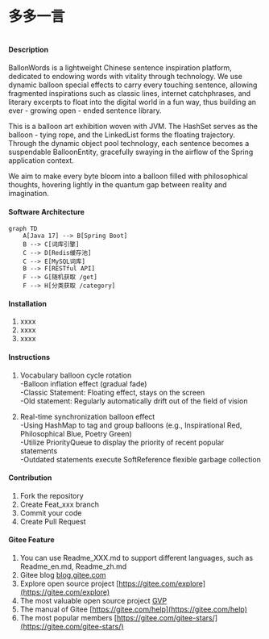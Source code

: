 # 多多一言
#


#### Description
BallonWords is a lightweight Chinese sentence inspiration platform, dedicated to endowing words with vitality through technology. We use dynamic balloon special effects to carry every touching sentence, allowing fragmented inspirations such as classic lines, internet catchphrases, and literary excerpts to float into the digital world in a fun way, thus building an ever - growing open - ended sentence library.

This is a balloon art exhibition woven with JVM. The HashSet serves as the balloon - tying rope, and the LinkedList forms the floating trajectory. Through the dynamic object pool technology, each sentence becomes a suspendable BalloonEntity, gracefully swaying in the airflow of the Spring application context.

We aim to make every byte bloom into a balloon filled with philosophical thoughts, hovering lightly in the quantum gap between reality and imagination.

#### Software Architecture

```mermaid
graph TD
    A[Java 17] --> B[Spring Boot] 
    B --> C[词库引擎]
    C --> D[Redis缓存池]
    C --> E[MySQL词库]
    B --> F[RESTful API]
    F --> G[随机获取 /get]
    F --> H[分类获取 /category]
```

#### Installation

1.  xxxx
2.  xxxx
3.  xxxx

#### Instructions

1.  Vocabulary balloon cycle rotation  
-Balloon inflation effect (gradual fade)  
-Classic Statement: Floating effect, stays on the screen  
-Old statement: Regularly automatically drift out of the field of vision  

2. Real-time synchronization balloon effect  
-Using HashMap to tag and group balloons (e.g., Inspirational Red, Philosophical Blue, Poetry Green)  
-Utilize PriorityQueue to display the priority of recent popular statements  
-Outdated statements execute SoftReference flexible garbage collection  


#### Contribution

1.  Fork the repository
2.  Create Feat_xxx branch
3.  Commit your code
4.  Create Pull Request


#### Gitee Feature

1.  You can use Readme\_XXX.md to support different languages, such as Readme\_en.md, Readme\_zh.md
2.  Gitee blog [blog.gitee.com](https://blog.gitee.com)
3.  Explore open source project [https://gitee.com/explore](https://gitee.com/explore)
4.  The most valuable open source project [GVP](https://gitee.com/gvp)
5.  The manual of Gitee [https://gitee.com/help](https://gitee.com/help)
6.  The most popular members  [https://gitee.com/gitee-stars/](https://gitee.com/gitee-stars/)

